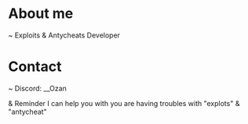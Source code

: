 # About me

~ Exploits & Antycheats Developer

# Contact

~ Discord: __Ozan


 & Reminder I can help you with you are having troubles with "explots" & "antycheat"
